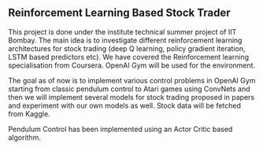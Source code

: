 ## Reinforcement Learning Based Stock Trader

This project is done under the institute technical summer project of IIT Bombay. The main idea is to investigate different reinforcement learning architectures for stock trading (deep Q learning, policy gradient iteration, LSTM based predictors etc). We have covered the Reinforcement learning specialisation from Coursera. OpenAI Gym will be used for the environment.

The goal as of now is to implement various control problems in OpenAI Gym starting from classic pendulum control to Atari games using ConvNets and then we will implement several models for stock trading proposed in papers and experiment with our own models as well. Stock data will be fetched from Kaggle.

Pendulum Control has been implemented using an Actor Critic based algorithm.
